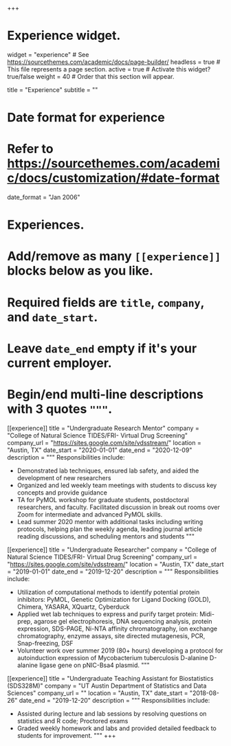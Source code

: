 +++
# Experience widget.
widget = "experience"  # See https://sourcethemes.com/academic/docs/page-builder/
headless = true  # This file represents a page section.
active = true  # Activate this widget? true/false
weight = 40  # Order that this section will appear.

title = "Experience"
subtitle = ""

# Date format for experience
#   Refer to https://sourcethemes.com/academic/docs/customization/#date-format
date_format = "Jan 2006"

# Experiences.
#   Add/remove as many `[[experience]]` blocks below as you like.
#   Required fields are `title`, `company`, and `date_start`.
#   Leave `date_end` empty if it's your current employer.
#   Begin/end multi-line descriptions with 3 quotes `"""`.
[[experience]]
  title = "Undergraduate Research Mentor"
  company = "College of Natural Science TIDES/FRI- Virtual Drug Screening"
  company_url = "https://sites.google.com/site/vdsstream/"
  location = "Austin, TX"
  date_start = "2020-01-01"
  date_end = "2020-12-09"
  description = """
  Responsibilities include:
  
  * Demonstrated lab techniques, ensured lab safety, and aided the development of new researchers
  * Organized and led weekly team meetings with students to discuss key concepts and provide guidance
  * TA for PyMOL workshop for graduate students, postdoctoral researchers, and faculty. Facilitated discussion in break out rooms over Zoom for intermediate and advanced PyMOL skills.
  * Lead summer 2020 mentor with additional tasks including writing protocols, helping plan the weekly agenda, leading journal article reading discussions, and scheduling mentors and students
  """
  
  [[experience]]
  title = "Undergraduate Researcher"
  company = "College of Natural Science TIDES/FRI- Virtual Drug Screening"
  company_url = "https://sites.google.com/site/vdsstream/"
  location = "Austin, TX"
  date_start = "2019-01-01"
  date_end = "2019-12-20"
  description = """
  Responsibilities include:
  
  * Utilization of computational methods to identify potential protein inhibitors: PyMOL, Genetic Optimization for Ligand Docking (GOLD), Chimera, YASARA, XQuartz, Cyberduck
  * Applied wet lab techniques to express and purify target protein: Midi-prep, agarose gel electrophoresis, DNA sequencing analysis, protein expression, SDS-PAGE, Ni-NTA affinity chromatography, ion exchange chromatography, enzyme assays, site directed mutagenesis, PCR,  Snap-freezing, DSF
  * Volunteer work over summer 2019 (80+ hours) developing a protocol for autoinduction expression of Mycobacterium tuberculosis D-alanine D-alanine ligase gene on pNIC-Bsa4 plasmid. 
  """
  
  [[experience]]
  title = "Undergraduate Teaching Assistant for Biostatistics (SDS328M)"
  company = "UT Austin Department of Statistics and Data Sciences"
  company_url = ""
  location = "Austin, TX"
  date_start = "2018-08-26"
  date_end = "2019-12-20"
  description = """
  Responsibilities include:
  
  * Assisted during lecture and lab sessions by resolving questions on statistics and R code; Proctored exams
  * Graded weekly homework and labs and provided detailed feedback to students for improvement. 
  """
+++
